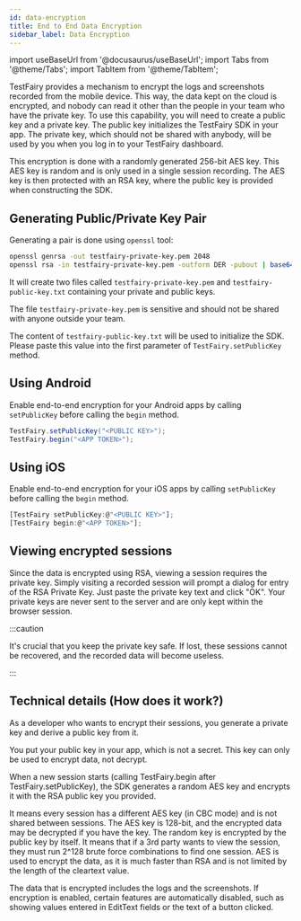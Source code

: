 ```yaml
---
id: data-encryption
title: End to End Data Encryption
sidebar_label: Data Encryption
---
```


import useBaseUrl from '@docusaurus/useBaseUrl';
import Tabs from '@theme/Tabs';
import TabItem from '@theme/TabItem';

TestFairy provides a mechanism to encrypt the logs and screenshots recorded from the mobile device. This way, the data kept on the cloud is encrypted, and nobody can read it other than the people in your team who have the private key.
To use this capability, you will need to create a public key and a private key. The public key initializes the TestFairy SDK in your app. The private key, which should not be shared with anybody, will be used by you when you log in to your TestFairy dashboard.

This encryption is done with a randomly generated 256-bit AES key. This AES key is random and is only used in a single session recording. The AES key is then protected with an RSA key, where the public key is provided when constructing the SDK.

## Generating Public/Private Key Pair

Generating a pair is done using `openssl` tool:

```bash
openssl genrsa -out testfairy-private-key.pem 2048
openssl rsa -in testfairy-private-key.pem -outform DER -pubout | base64 - > testfairy-public-key.txt
```

It will create two files called `testfairy-private-key.pem` and `testfairy-public-key.txt` containing your private and public keys.

The file `testfairy-private-key.pem` is sensitive and should not be shared with anyone outside your team.

The content of `testfairy-public-key.txt` will be used to initialize the SDK. Please paste this value into the first parameter of `TestFairy.setPublicKey` method.

## Using Android

Enable end-to-end encryption for your Android apps by calling `setPublicKey` before calling the `begin` method.

```java
TestFairy.setPublicKey("<PUBLIC KEY>");
TestFairy.begin("<APP TOKEN>");
```

## Using iOS

Enable end-to-end encryption for your iOS apps by calling `setPublicKey` before calling the `begin` method.

```js
[TestFairy setPublicKey:@"<PUBLIC KEY>"];
[TestFairy begin:@"<APP TOKEN>"];
```

## Viewing encrypted sessions

Since the data is encrypted using RSA, viewing a session requires the private key. Simply visiting a recorded session will prompt a dialog for entry of the RSA Private Key. Just paste the private key text and click "OK". Your private keys are never sent to the server and are only kept within the browser session.

:::caution

It's crucial that you keep the private key safe. If lost, these sessions cannot be recovered, and the recorded data will become useless.

:::

## Technical details (How does it work?)

As a developer who wants to encrypt their sessions, you generate a private key and derive a public key from it.

You put your public key in your app, which is not a secret. This key can only be used to encrypt data, not decrypt.

When a new session starts (calling TestFairy.begin after TestFairy.setPublicKey), the SDK generates a random AES key and encrypts it with the RSA public key you provided.

It means every session has a different AES key (in CBC mode) and is not shared between sessions. The AES key is 128-bit, and the encrypted data may be decrypted if you have the key. The random key is encrypted by the public key by itself. It means that if a 3rd party wants to view the session, they must run 2^128 brute force combinations to find one session. AES is used to encrypt the data, as it is much faster than RSA and is not limited by the length of the cleartext value.

The data that is encrypted includes the logs and the screenshots. If encryption is enabled, certain features are automatically disabled, such as showing values entered in EditText fields or the text of a button clicked.
